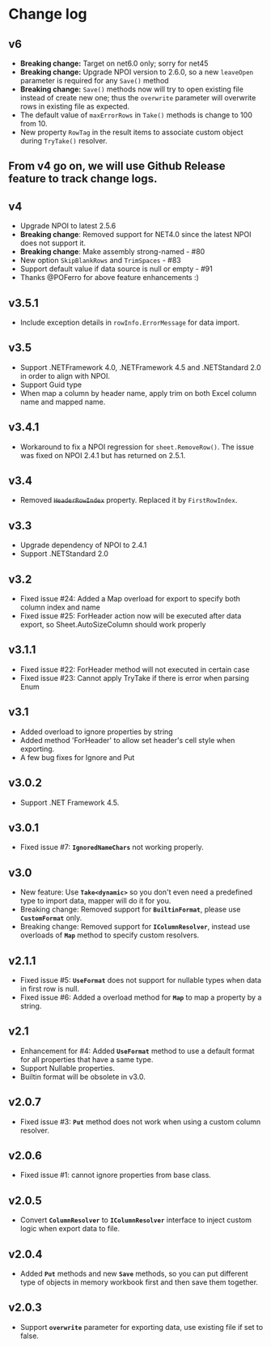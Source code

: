 # Change log

## v6
* **Breaking change:** Target on net6.0 only; sorry for net45
* **Breaking change:** Upgrade NPOI version to 2.6.0, so a new `leaveOpen` parameter is required for any `Save()` method
* **Breaking change:** `Save()` methods now will try to open existing file instead of create new one; thus the `overwrite` parameter will overwrite rows in existing file as expected.
* The default value of `maxErrorRows` in `Take()` methods is change to 100 from 10.
* New property `RowTag` in the result items to associate custom object during `TryTake()` resolver.
## From v4 go on, we will use Github Release feature to track change logs.

## v4
* Upgrade NPOI to latest 2.5.6
* **Breaking change**: Removed support for NET4.0 since the latest NPOI does not support it.
* **Breaking change**: Make assembly strong-named - #80
* New option `SkipBlankRows` and `TrimSpaces` - #83
* Support default value if data source is null or empty - #91
* Thanks @POFerro for above feature enhancements :)

## v3.5.1
* Include exception details in `rowInfo.ErrorMessage` for data import.

## v3.5
* Support .NETFramework 4.0, .NETFramework 4.5 and .NETStandard 2.0 in order to align with NPOI.
* Support Guid type
* When map a column by header name, apply trim on both Excel column name and mapped name.

## v3.4.1
* Workaround to fix a NPOI regression for `sheet.RemoveRow()`. The issue was fixed on NPOI 2.4.1 but has returned on 2.5.1.

## v3.4
* Removed ~~`HeaderRowIndex`~~ property. Replaced it by `FirstRowIndex`.

## v3.3
* Upgrade dependency of NPOI to 2.4.1
* Support .NETStandard 2.0

## v3.2
* Fixed issue #24: Added a Map overload for export to specify both column index and name
* Fixed issue #25: ForHeader action now will be executed after data export, so Sheet.AutoSizeColumn should work properly

## v3.1.1
* Fixed issue #22: ForHeader method will not executed in certain case
* Fixed issue #23: Cannot apply TryTake if there is error when parsing Enum

## v3.1
* Added overload to ignore properties by string
* Added method 'ForHeader' to allow set header's cell style when exporting.
* A few bug fixes for Ignore and Put

## v3.0.2
* Support .NET Framework 4.5.

## v3.0.1
* Fixed issue #7: **`IgnoredNameChars`** not working properly.

## v3.0
* New feature: Use **`Take<dynamic>`** so you don't even need a predefined type to import data, mapper will do it for you.
* Breaking change: Removed support for **`BuiltinFormat`**, please use **`CustomFormat`** only.
* Breaking change: Removed support for **`IColumnResolver`**, instead use overloads of **`Map`** method to specify custom resolvers.

## v2.1.1
* Fixed issue #5: **`UseFormat`** does not support for nullable types when data in first row is null.
* Fixed issue #6: Added a overload method for **`Map`** to map a property by a string.

## v2.1
* Enhancement for #4: Added **`UseFormat`** method to use a default format for all properties that have a same type.
* Support Nullable properties.
* Builtin format will be obsolete in v3.0.
 
## v2.0.7
* Fixed issue #3: **`Put`** method does not work when using a custom column resolver.

## v2.0.6
* Fixed issue #1: cannot ignore properties from base class.

## v2.0.5
* Convert **`ColumnResolver`** to **`IColumnResolver`** interface to inject custom logic when export data to file.

## v2.0.4
* Added **`Put`** methods and new **`Save`** methods, so you can put different type of objects in memory workbook first and then save them together.

## v2.0.3
* Support **`overwrite`** parameter for exporting data, use existing file if set to false.

